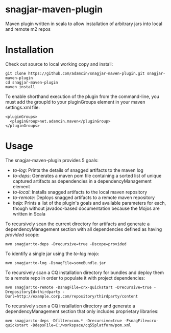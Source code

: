 snagjar-maven-plugin
====================

Maven plugin written in scala to allow installation of arbitrary jars into local and remote m2 repos

Installation
============

Check out source to local working copy and install:

    git clone https://github.com/adamcin/snagjar-maven-plugin.git snagjar-maven-plugin
    cd snagjar-maven-plugin
    maven install

To enable shorthand execution of the plugin from the command-line, you must add the groupId to your pluginGroups element in your maven settings.xml file:

    <pluginGroups>
      <pluginGroup>net.adamcin.maven</pluginGroup>
    </pluginGroups>
    
Usage
=====

The snagjar-maven-plugin provides 5 goals:

- _to-log_: Prints the details of snagged artifacts to the maven log
- _to-deps_: Generates a maven pom file containing a sorted list of unique captured artifacts as dependencies in a dependencyManagement element
- _to-local_: Installs snagged artifacts to the local maven repository
- _to-remote_: Deploys snagged artifacts to a remote maven repository
- _help_: Prints a list of the plugin's goals and available parameters for each, though without javadoc-based documentation because the Mojos are written in Scala

To recursively scan the current directory for artifacts and generate a dependencyManagement section with all dependencies defined as having _provided_ scope:

    mvn snagjar:to-deps -Drecursive=true -Dscope=provided
    
To identify a single jar using the _to-log_ mojo:

    mvn snagjar:to-log -DsnagFile=someBundle.jar
    
To recursively scan a CQ installation directory for bundles and deploy them to a remote repo in order to populate it with project dependencies:

    mvn snagjar:to-remote -DsnagFile=crx-quickstart -Drecursive=true -DrepositoryId=thirdparty -Durl=http://example.corp.com/repository/thirdparty/content
    
To recursively scan a CQ installation directory and generate a dependencyManagement section that only includes proprietary libraries:

    mvn snagjar:to-deps -Dfilter=com.* -Drecursive=true -FsnagFile=crx-quickstart -DdepsFile=C:/workspace/cq55platform/pom.xml
    
    